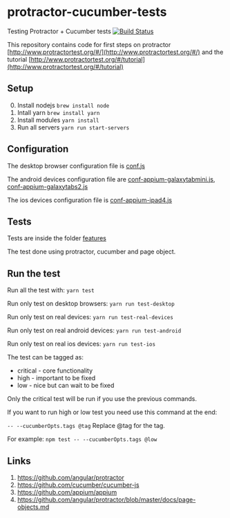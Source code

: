 # protractor-cucumber-tests
Testing Protractor + Cucumber tests [![Build Status](https://travis-ci.org/aluzardo/protractor-cucumber-tests.svg?branch=master)](https://travis-ci.org/aluzardo/protractor-cucumber-tests)

This repository contains code for first steps on protractor [http://www.protractortest.org/#/](http://www.protractortest.org/#/)  and the tutorial [http://www.protractortest.org/#/tutorial](http://www.protractortest.org/#/tutorial)

## Setup

0. Install nodejs `brew install node`
1. Intall yarn  `brew install yarn`
2. Install modules `yarn install`
3. Run all servers `yarn run start-servers`

## Configuration

The desktop browser configuration file is [conf.js](conf.js)

The android devices configuration file are [conf-appium-galaxytabmini.js](conf-appium-galaxytabmini.js), [conf-appium-galaxytabs2.js](conf-appium-galaxytabs2.js)

The ios devices configuration file is [conf-appium-ipad4.js](conf-appium-ipad4.js)


## Tests

Tests are inside the folder [features](features/)

The test done using protractor, cucumber and page object.


## Run the test

Run all the test with: `yarn test`

Run only test on desktop browsers: `yarn run test-desktop`

Run only test on real devices: `yarn run test-real-devices`

Run only test on real android devices: `yarn run test-android`

Run only test on real ios devices: `yarn run test-ios`

The test can be tagged as:

- critical - core functionality
- high - important to be fixed
- low - nice but can wait to be fixed

Only the critical test will be run if you use the previous commands. 

If you want to run high or low test you need use this command at the end:


`-- --cucumberOpts.tags @tag` Replace @tag for the tag.

For example: `npm test -- --cucumberOpts.tags @low`

## Links

1. https://github.com/angular/protractor
2. https://github.com/cucumber/cucumber-js
3. https://github.com/appium/appium
4. https://github.com/angular/protractor/blob/master/docs/page-objects.md


